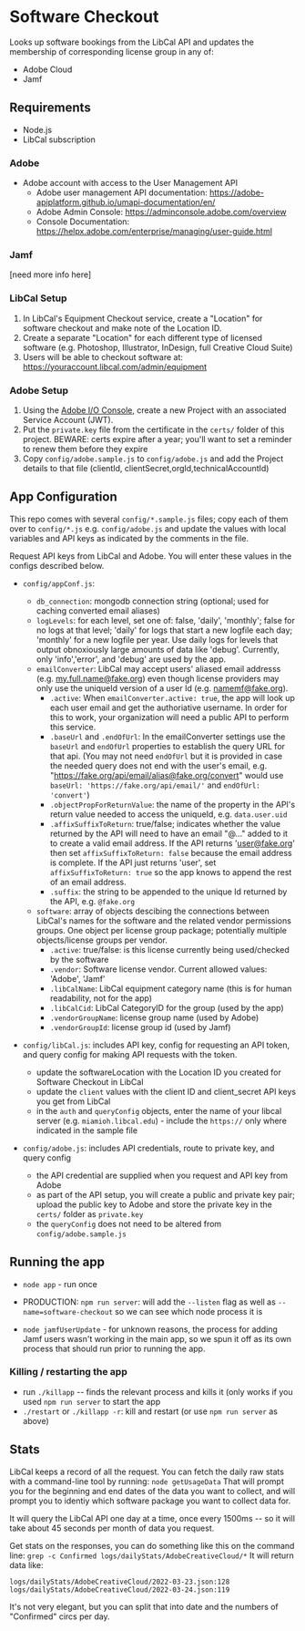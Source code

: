 # Software Checkout

Looks up software bookings from the LibCal API and updates the membership of corresponding license group in any of:

- Adobe Cloud
- Jamf

## Requirements

- Node.js
- LibCal subscription

### Adobe

- Adobe account with access to the User Management API
  - Adobe user management API documentation: https://adobe-apiplatform.github.io/umapi-documentation/en/
  - Adobe Admin Console: https://adminconsole.adobe.com/overview
  - Console Documentation: https://helpx.adobe.com/enterprise/managing/user-guide.html

### Jamf

[need more info here]

### LibCal Setup

1. In LibCal's Equipment Checkout service, create a "Location" for software checkout and make note of the Location ID.
2. Create a separate "Location" for each different type of licensed software (e.g. Photoshop, Illustrator, InDesign, full Creative Cloud Suite)
3. Users will be able to checkout software at: https://youraccount.libcal.com/admin/equipment

### Adobe Setup

1. Using the [Adobe I/O Console](https://console.adobe.io/), create a new Project with an associated Service Account (JWT).
2. Put the `private.key` file from the certificate in the `certs/` folder of this project. BEWARE: certs expire after a year; you'll want to set a reminder to renew them before they expire
3. Copy `config/adobe.sample.js` to `config/adobe.js` and add the Project details to that file (clientId, clientSecret,orgId,technicalAccountId)

## App Configuration

This repo comes with several `config/*.sample.js` files; copy each of them over to `config/*.js` e.g. `config/adobe.js` and update the values with local variables and API keys as indicated by the comments in the file.

Request API keys from LibCal and Adobe. You will enter these values in the configs described below.

- `config/appConf.js`:

  - `db_connection`: mongodb connection string (optional; used for caching converted email aliases)
  - `logLevels`: for each level, set one of: false, 'daily', 'monthly'; false for no logs at that level; 'daily' for logs that start a new logfile each day; 'monthly' for a new logfile per year. Use daily logs for levels that output obnoxiously large amounts of data like 'debug'. Currently, only 'info','error', and 'debug' are used by the app.
  - `emailConverter`: LibCal may accept users' aliased email addresss (e.g. my.full.name@fake.org) even though license providers may only use the uniqueId version of a user Id (e.g. namemf@fake.org).
    - `.active`: When `emailConverter.active: true`, the app will look up each user email and get the authoriative username. In order for this to work, your organization will need a public API to perform this service.
    - `.baseUrl` and `.endOfUrl`: In the emailConverter settings use the `baseUrl` and `endOfUrl` properties to establish the query URL for that api. (You may not need `endOfUrl` but it is provided in case the needed query does not end with the user's email, e.g. "https://fake.org/api/email/alias@fake.org/convert" would use `baseUrl: 'https://fake.org/api/email/'` and `endOfUrl: 'convert'`)
    - `.objectPropForReturnValue`: the name of the property in the API's return value needed to access the uniqueId, e.g. `data.user.uid`
    - `.affixSuffixToReturn`: true/false; indicates whether the value returned by the API will need to have an email "@..." added to it to create a valid email address. If the API returns 'user@fake.org' then set `affixSuffixToReturn: false` because the email address is complete. If the API just returns 'user', set `affixSuffixToReturn: true` so the app knows to append the rest of an email address.
    - `.suffix`: the string to be appended to the unique Id returned by the API, e.g. `@fake.org`
  - `software`: array of objects descibing the connections between LibCal's names for the software and the related vendor permissions groups. One object per license group package; potentially multiple objects/license groups per vendor.
    - `.active`: true/false: is this license currently being used/checked by the software
    - `.vendor`: Software license vendor. Current allowed values: 'Adobe', 'Jamf'
    - `.libCalName`: LibCal equipment category name (this is for human readability, not for the app)
    - `.libCalCid`: LibCal CategoryID for the group (used by the app)
    - `.vendorGroupName`: license group name (used by Adobe)
    - `.vendorGroupId`: license group id (used by Jamf)

- `config/libCal.js`: includes API key, config for requesting an API token, and query config for making API requests with the token.
  - update the softwareLocation with the Location ID you created for Software Checkout in LibCal
  - update the `client` values with the client ID and client_secret API keys you get from LibCal
  - in the `auth` and `queryConfig` objects, enter the name of your libcal server (e.g. `miamioh.libcal.edu`) - include the `https://` only where indicated in the sample file
- `config/adobe.js`: includes API credentials, route to private key, and query config
  - the API credential are supplied when you request and API key from Adobe
  - as part of the API setup, you will create a public and private key pair; upload the public key to Adobe and store the private key in the `certs/` folder as `private.key`
  - the `queryConfig` does not need to be altered from `config/adobe.sample.js`

## Running the app

- `node app` - run once
- PRODUCTION: `npm run server`: will add the `--listen` flag as well as `--name=software-checkout` so we can see which node process it is

- `node jamfUserUpdate` - for unknown reasons, the process for adding Jamf users wasn't working in the main app, so we spun it off as its own process that should run prior to running the app.

### Killing / restarting the app

- run `./killapp` -- finds the relevant process and kills it (only works if you used `npm run server` to start the app
- `./restart` or `./killapp -r`: kill and restart (or use `npm run server` as above)

## Stats

LibCal keeps a record of all the request. You can fetch the daily raw stats with a command-line tool by running:
`node getUsageData`
That will prompt you for the beginning and end dates of the data you want to collect, and will prompt you to identiy which software package you want to collect data for.

It will query the LibCal API one day at a time, once every 1500ms -- so it will take about 45 seconds per month of data you request.

Get stats on the responses, you can do something like this on the command line:
`grep -c Confirmed logs/dailyStats/AdobeCreativeCloud/*`
It will return data like:

```
logs/dailyStats/AdobeCreativeCloud/2022-03-23.json:128
logs/dailyStats/AdobeCreativeCloud/2022-03-24.json:119
```

It's not very elegant, but you can split that into date and the numbers of "Confirmed" circs per day.
